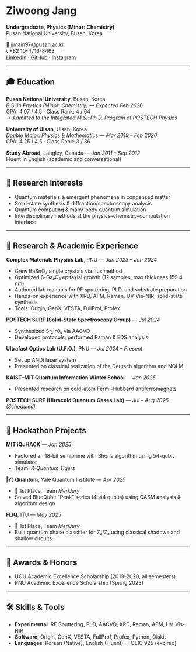 # Ziwoong Jang

**Undergraduate, Physics (Minor: Chemistry)**  
Pusan National University, Busan, Korea  

📧 jjmain97@pusan.ac.kr  
📞 +82 10-4716-8463  
[LinkedIn](https://www.linkedin.com/in/ziwoong-jang-917967268) · [GitHub](https://github.com/jjmain) · [Instagram](https://www.instagram.com/jj__main/)

---

## 🎓 Education

**Pusan National University**, Busan, Korea  
*B.S. in Physics (Minor: Chemistry)* — *Expected Feb 2026*  
GPA: 4.07 / 4.5 · Class Rank: 4 / 64  
→ *Admitted to the Integrated M.S.–Ph.D. Program at POSTECH Physics*

**University of Ulsan**, Ulsan, Korea  
*Double Major: Physics & Mathematics* — *Mar 2019 – Feb 2020*  
GPA: 4.25 / 4.5 · Class Rank: 3 / 36

**Study Abroad**, Langley, Canada — *Jan 2011 – Sep 2012*  
Fluent in English (academic and conversational)

---

## 🔬 Research Interests

- Quantum materials & emergent phenomena in condensed matter  
- Solid-state synthesis & diffraction/spectroscopy analysis  
- Quantum computing & many-body quantum simulation  
- Interdisciplinary methods at the physics–chemistry–computation interface

---

## 🧪 Research & Academic Experience

**Complex Materials Physics Lab**, PNU — *Jun 2023 – Jun 2024*  
- Grew BaSnO₃ single crystals via flux method  
- Optimized β-Ga₂O₃ epitaxial growth (12 samples; max thickness 159.4 nm)  
- Authored lab manuals for RF sputtering, PLD, and substrate preparation  
- Hands-on experience with XRD, AFM, Raman, UV-Vis-NIR, solid-state synthesis  
- Tools: Origin, GenX, VESTA, FullProf, Profex

**POSTECH SURF (Solid-State Spectroscopy Group)** — *Jul 2024*  
- Synthesized Sr₂IrO₄ via AACVD  
- Developed protocols; performed Raman & EDS analysis

**Ultrafast Optics Lab (U.F.O.)**, PNU — *Jul 2024 – Present*  
- Set up ANDi laser system  
- Presented on classical realization of the Deutsch algorithm and NOLM

**KAIST–MIT Quantum Information Winter School** — *Jan 2025*  
- Presented research on cold-atom Fermi–Hubbard antiferromagnets

**POSTECH SURF (Ultracold Quantum Gases Lab)** — *Jul – Aug 2025 (Scheduled)*

---

## 🧠 Hackathon Projects

**MIT iQuHACK** — *Jan 2025*  
- Factored an 18-bit semiprime with Shor’s algorithm using 54-qubit simulator  
- Team: *K-Quantum Tigers*

**|Y⟩ Quantum**, Yale Quantum Institute — *Apr 2025*  
- 🥇 1st Place, Team *MerQury*  
- Solved BlueQubit “Peak” series (4–44 qubits) using QASM analysis & algorithm design

**FLIQ**, ITU — *May 2025*  
- 🥇 1st Place, Team *MerQury*  
- Built quantum phase classifier for Z₂/Z₃ using classical shadows and shallow circuits

---

## 🏅 Awards & Honors

- UOU Academic Excellence Scholarship (2019–2020, all semesters)  
- PNU Academic Excellence Scholarship (Spring 2023)

---

## 🛠 Skills & Tools

- **Experimental**: RF Sputtering, PLD, AACVD, XRD, Raman, AFM, UV-Vis-NIR  
- **Software**: Origin, GenX, VESTA, FullProf, Profex, Python, Qiskit  
- **Languages**: Korean (Native), English (Fluent) · TOEIC 925 (expired)

